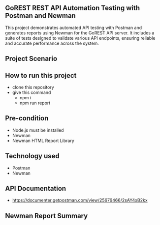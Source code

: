 ## GoREST REST API Automation Testing with Postman and Newman

This project demonstrates automated API testing with Postman and generates reports using Newman for the GoREST API server. It includes a suite of tests designed to validate various API endpoints, ensuring reliable and accurate performance across the system.

## Project Scenario



## How to run this project

- clone this repository
- give this command
  - npm i
  - npm run report

## Pre-condition

- Node.js must be installed
- Newman
- Newman HTML Report Library

## Technology used

- Postman
- Newman

## API Documentation

- https://documenter.getpostman.com/view/25676466/2sAY4xB2kx

## Newman Report Summary

